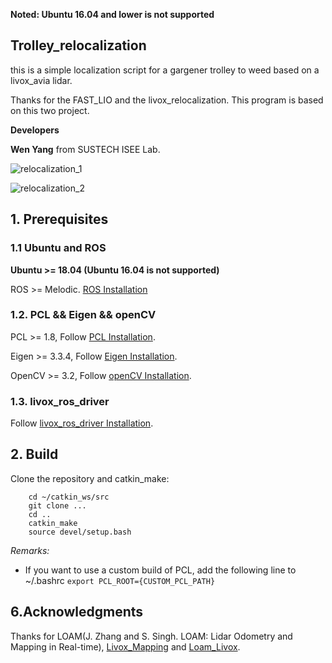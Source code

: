 **Noted: Ubuntu 16.04 and lower is not supported**

## Trolley_relocalization

this is a simple localization script for a gargener trolley to weed based on a livox_avia lidar.

Thanks for the FAST_LIO and the livox_relocalization. This program is based on this two project.



**Developers**

**Wen Yang** from SUSTECH ISEE Lab.



![relocalization_1](/home/yw/livox_autoware_ws/gardener/localization_final_ws/git/car_relocalization/doc/results/relocalization_1.png)



![relocalization_2](/home/yw/livox_autoware_ws/gardener/localization_final_ws/git/car_relocalization/doc/results/relocalization_2.png)




## 1. Prerequisites
### 1.1 **Ubuntu** and **ROS**
**Ubuntu >= 18.04 (Ubuntu 16.04 is not supported)**

ROS    >= Melodic. [ROS Installation](http://wiki.ros.org/ROS/Installation)

### 1.2. **PCL && Eigen && openCV**
PCL    >= 1.8,   Follow [PCL Installation](http://www.pointclouds.org/downloads/linux.html).

Eigen  >= 3.3.4, Follow [Eigen Installation](http://eigen.tuxfamily.org/index.php?title=Main_Page).

OpenCV >= 3.2,   Follow [openCV Installation](https://opencv.org/releases/).

### 1.3. **livox_ros_driver**
Follow [livox_ros_driver Installation](https://github.com/Livox-SDK/livox_ros_driver).


## 2. Build
Clone the repository and catkin_make:

```
    cd ~/catkin_ws/src
    git clone ...
    cd ..
    catkin_make
    source devel/setup.bash
```
*Remarks:*

- If you want to use a custom build of PCL, add the following line to ~/.bashrc
```export PCL_ROOT={CUSTOM_PCL_PATH}```


## 6.Acknowledgments
Thanks for LOAM(J. Zhang and S. Singh. LOAM: Lidar Odometry and Mapping in Real-time), [Livox_Mapping](https://github.com/Livox-SDK/livox_mapping) and [Loam_Livox](https://github.com/hku-mars/loam_livox).
